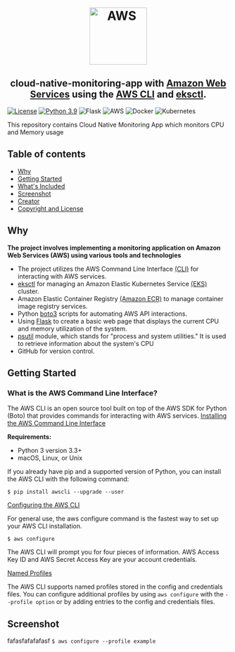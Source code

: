 <h1 align="center"><img src="https://github.com/Teebra/aws/raw/master/images/aws.png" alt="AWS" width=130 height=130></h1>

<h2 align="center">cloud-native-monitoring-app with <a href="https://aws.amazon.com/" target="_blank">Amazon Web Services</a> using the <a href="https://aws.amazon.com/cli/" target="_blank">AWS CLI</a> and <a href="https://eksctl.io/" target="_blank">eksctl</a>.</h2>

[![License](https://img.shields.io/badge/License-Apache%202.0-blue.svg)](https://opensource.org/licenses/Apache-2.0)
[![Python 3.9](https://img.shields.io/badge/Python-3.9-green.svg)](https://shields.io/)
![Flask](https://img.shields.io/badge/flask-%23000.svg?style=for-the-badge&logo=flask&logoColor=white)
![AWS](https://img.shields.io/badge/AWS-%23FF9900.svg?style=for-the-badge&logo=amazon-aws&logoColor=white)
![Docker](https://img.shields.io/badge/docker-%230db7ed.svg?style=for-the-badge&logo=docker&logoColor=white)
![Kubernetes](https://img.shields.io/badge/kubernetes-%23326ce5.svg?style=for-the-badge&logo=kubernetes&logoColor=white)

This repository contains Cloud Native Monitoring App which monitors CPU and Memory usage

## Table of contents

- [Why](#why)
- [Getting Started](#getting-started)
- [What's Included](#tools-included-in-this-repo)
- [Screenshot](#screenshot)
- [Creator](#creator)
- [Copyright and License](#copyright-and-license)

## Why
**The project involves implementing a monitoring application on Amazon Web Services (AWS) using various tools and technologies**
* The project utilizes the AWS Command Line Interface [(CLI)](https://aws.amazon.com/cli/) for interacting with AWS services.
* [eksctl](https://eksctl.io/) for managing an Amazon Elastic Kubernetes Service [(EKS)](https://aws.amazon.com/eks/) cluster.
* Amazon Elastic Container Registry [(Amazon ECR)](https://aws.amazon.com/ecr/) to manage container image registry services.
* Python [boto3](https://boto3.amazonaws.com/v1/documentation/api/latest/index.html) scripts for automating AWS API interactions.
* Using [Flask](https://flask.palletsprojects.com/en/2.3.x/) to create a basic web page that displays the current CPU and memory utilization of the system.
* [psutil](https://pypi.org/project/psutil/) module, which stands for "process and system utilities." It is used to retrieve information about the system's CPU
* GitHub for version control.

## Getting Started

### What is the AWS Command Line Interface?

The AWS CLI is an open source tool built on top of the AWS SDK for Python (Boto) that provides commands for interacting with AWS services.
[Installing the AWS Command Line Interface](https://docs.aws.amazon.com/cli/latest/userguide/installing.html)

**Requirements:**
* Python 3 version 3.3+
* macOS, Linux, or Unix

If you already have pip and a supported version of Python, you can install the AWS CLI with the following command:

`$ pip install awscli --upgrade --user`

[Configuring the AWS CLI](https://docs.aws.amazon.com/cli/latest/userguide/cli-chap-getting-started.html)

For general use, the aws configure command is the fastest way to set up your AWS CLI installation.

`$ aws configure`

The AWS CLI will prompt you for four pieces of information. AWS Access Key ID and AWS Secret Access Key are your account credentials.

[Named Profiles](https://docs.aws.amazon.com/cli/latest/userguide/cli-multiple-profiles.html)

The AWS CLI supports named profiles stored in the config and credentials files. You can configure additional profiles by using `aws configure` with the `--profile option` or by adding entries to the config and credentials files.

## Screenshot
fafasfafafafasf
`$ aws configure --profile example`
